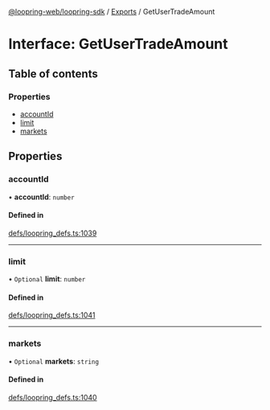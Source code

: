 [@loopring-web/loopring-sdk](../README.md) / [Exports](../modules.md) / GetUserTradeAmount

# Interface: GetUserTradeAmount

## Table of contents

### Properties

- [accountId](GetUserTradeAmount.md#accountid)
- [limit](GetUserTradeAmount.md#limit)
- [markets](GetUserTradeAmount.md#markets)

## Properties

### accountId

• **accountId**: `number`

#### Defined in

[defs/loopring_defs.ts:1039](https://github.com/Loopring/loopring_sdk/blob/f91f904/src/defs/loopring_defs.ts#L1039)

___

### limit

• `Optional` **limit**: `number`

#### Defined in

[defs/loopring_defs.ts:1041](https://github.com/Loopring/loopring_sdk/blob/f91f904/src/defs/loopring_defs.ts#L1041)

___

### markets

• `Optional` **markets**: `string`

#### Defined in

[defs/loopring_defs.ts:1040](https://github.com/Loopring/loopring_sdk/blob/f91f904/src/defs/loopring_defs.ts#L1040)
